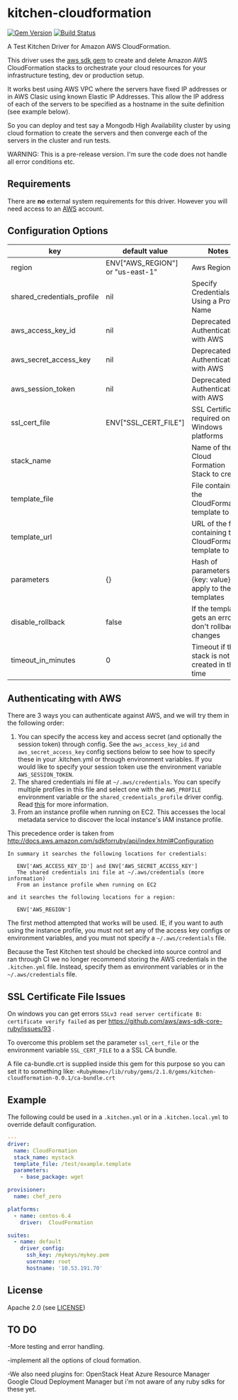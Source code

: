 # kitchen-cloudformation

[![Gem Version](https://badge.fury.io/rb/kitchen-cloudformation.png)](http://badge.fury.io/rb/kitchen-cloudformation)
[![Build Status](https://travis-ci.org/neillturner/kitchen-cloudformation.png)](https://travis-ci.org/neillturner/kitchen-cloudformation)

A Test Kitchen Driver for Amazon AWS CloudFormation.

This driver uses the [aws sdk gem][aws_sdk_gem] to create and delete Amazon AWS CloudFormation stacks to orchestrate your cloud resources for your infrastructure testing, dev or production setup.

It works best using AWS VPC where the servers have fixed IP addresses or in AWS Clasic using known Elastic IP Addresses.
This allow the IP address of each of the servers to be specified as a hostname in the suite definition (see example below).

So you can deploy and test say a Mongodb High Availability cluster by using cloud formation to create the servers
and then converge each of the servers in the cluster and run tests.

WARNING: This is a pre-release version. I'm sure the code does not handle all error conditions etc.

## Requirements

There are **no** external system requirements for this driver. However you
will need access to an [AWS][aws_site] account.


## Configuration Options

key | default value | Notes
----|---------------|--------
region|ENV["AWS_REGION"] or "us-east-1"|Aws Region
shared_credentials_profile| nil|Specify Credentials Using a Profile Name
aws_access_key_id|nil|Deprecated see Authenticating with AWS
aws_secret_access_key|nil|Deprecated see Authenticating with AWS
aws_session_token|nil|Deprecated see Authenticating with AWS
ssl_cert_file| ENV["SSL_CERT_FILE"]|SSL Certificate required on Windows platforms
stack_name ||Name of the Cloud Formation Stack to create
template_file||File containing the CloudFormation template to run
template_url||URL of the file containing the CloudFormation template to run
parameters|{}|Hash of parameters {key: value} to apply to the templates
disable_rollback|false|If the template gets an error don't rollback changes
timeout_in_minutes|0|Timeout if the stack is not created in the time

## Authenticating with AWS

There are 3 ways you can authenticate against AWS, and we will try them in the
following order:

1. You can specify the access key and access secret (and optionally the session
token) through config.  See the `aws_access_key_id` and `aws_secret_access_key`
config sections below to see how to specify these in your .kitchen.yml or
through environment variables.  If you would like to specify your session token
use the environment variable `AWS_SESSION_TOKEN`.
1. The shared credentials ini file at `~/.aws/credentials`.  You can specify
multiple profiles in this file and select one with the `AWS_PROFILE`
environment variable or the `shared_credentials_profile` driver config.  Read
[this][credentials_docs] for more information.
1. From an instance profile when running on EC2.  This accesses the local
metadata service to discover the local instance's IAM instance profile.

This precedence order is taken from http://docs.aws.amazon.com/sdkforruby/api/index.html#Configuration

```
In summary it searches the following locations for credentials:

   ENV['AWS_ACCESS_KEY_ID'] and ENV['AWS_SECRET_ACCESS_KEY']
   The shared credentials ini file at ~/.aws/credentials (more information)
   From an instance profile when running on EC2

and it searches the following locations for a region:

   ENV['AWS_REGION']
```

The first method attempted that works will be used.  IE, if you want to auth
using the instance profile, you must not set any of the access key configs
or environment variables, and you must not specify a `~/.aws/credentials`
file.

Because the Test Kitchen test should be checked into source control and ran
through CI we no longer recommend storing the AWS credentials in the
`.kitchen.yml` file.  Instead, specify them as environment variables or in the
`~/.aws/credentials` file.

## SSL Certificate File Issues

On windows you can get errors `SSLv3 read server certificate B: certificate verify failed`
as per https://github.com/aws/aws-sdk-core-ruby/issues/93 .

To overcome this problem set the parameter `ssl_cert_file` or the environment variable `SSL_CERT_FILE`
to a a SSL CA bundle.

A file ca-bundle.crt is supplied inside this gem for this purpose so you can set it to something like:
`<RubyHome>/lib/ruby/gems/2.1.0/gems/kitchen-cloudformation-0.0.1/ca-bundle.crt`


## Example

The following could be used in a `.kitchen.yml` or in a `.kitchen.local.yml`
to override default configuration.

```yaml
---
driver:
  name: CloudFormation
  stack_name: mystack
  template_file: /test/example.template
  parameters:
    - base_package: wget

provisioner:
  name: chef_zero

platforms:
  - name: centos-6.4
    driver:  CloudFormation

suites:
  - name: default
    driver_config:
      ssh_key: /mykeys/mykey.pem
      username: root
      hostname: '10.53.191.70'
```

## <a name="license"></a> License

Apache 2.0 (see [LICENSE][license])


[author]:                https://github.com/neillturner
[issues]:                https://github.com/neillturner/kitchen-cloudformation/issues
[license]:               https://github.com/neillturner/kitchen-cloudformation/blob/master/LICENSE
[repo]:                  https://github.com/neillturner/kitchen-cloudformation
[driver_usage]:          http://docs.kitchen-ci.org/drivers/usage
[chef_omnibus_dl]:       http://www.getchef.com/chef/install/

[aws_site]:              http://aws.amazon.com/
[credentials_docs]:      http://blogs.aws.amazon.com/security/post/Tx3D6U6WSFGOK2H/A-New-and-Standardized-Way-to-Manage-Credentials-in-the-AWS-SDKs
[aws_sdk_gem]:           http://docs.aws.amazon.com/sdkforruby/api/index.html
[cloud_formation_docs]:  http://docs.aws.amazon.com/AWSCloudFormation/latest/APIReference/Welcome.html

## TO DO

-More testing and error handling.

-implement all the options of cloud formation.

-We also need plugins for: 
 OpenStack Heat
 Azure Resource Manager
 Google Cloud Deployment Manager
but i'm not aware of any ruby sdks for these yet.
